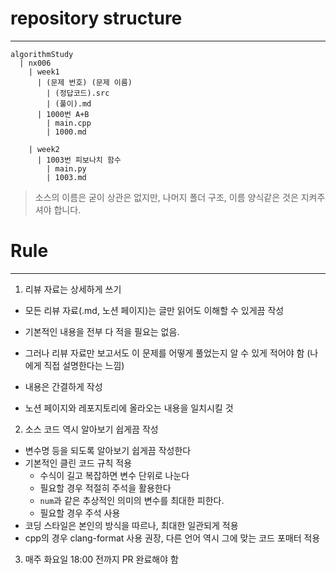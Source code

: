 # repository structure
---
```
algorithmStudy
  | nx006
    | week1
      | (문제 번호) (문제 이름)
        | (정답코드).src
        | (풀이).md
      | 1000번 A+B
        | main.cpp
        | 1000.md
        
    | week2
      | 1003번 피보나치 함수
        | main.py
        | 1003.md
```
> 소스의 이름은 굳이 상관은 없지만, 나머지 폴더 구조, 이름 양식같은 것은 지켜주셔야 합니다.

# Rule
---
1. 리뷰 자료는 상세하게 쓰기
  - 모든 리뷰 자료(.md, 노션 페이지)는 글만 읽어도 이해할 수 있게끔 작성
  - 기본적인 내용을 전부 다 적을 필요는 없음.
  - 그러나 리뷰 자료만 보고서도 이 문제를 어떻게 풀었는지 알 수 있게 적어야 함 (나에게 직접 설명한다는 느낌)
  - 내용은 간결하게 작성

  - 노션 페이지와 레포지토리에 올라오는 내용을 일치시킬 것
2. 소스 코드 역시 알아보기 쉽게끔 작성
  - 변수명 등을 되도록 알아보기 쉽게끔 작성한다
  - 기본적인 클린 코드 규칙 적용
    - 수식이 길고 복잡하면 변수 단위로 나눈다
    - 필요할 경우 적절히 주석을 활용한다
    - `num`과 같은 추상적인 의미의 변수를 최대한 피한다.
    - 필요할 경우 주석 사용
  - 코딩 스타일은 본인의 방식을 따르나, 최대한 일관되게 적용
  - cpp의 경우 clang-format 사용 권장, 다른 언어 역시 그에 맞는 코드 포매터 적용
3. 매주 화요일 18:00 전까지 PR 완료해야 함

    
  
